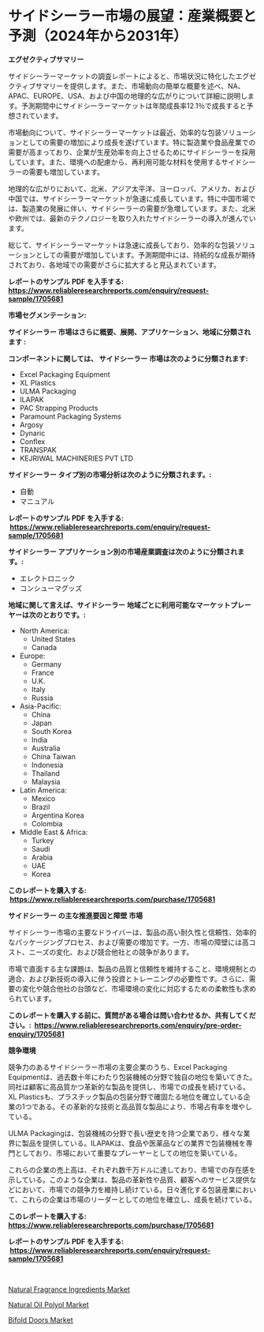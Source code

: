 <p><h1>サイドシーラー市場の展望：産業概要と予測（2024年から2031年）</h1></p><p><strong>エグゼクティブサマリー</strong></p>
<p><p>サイドシーラーマーケットの調査レポートによると、市場状況に特化したエグゼクティブサマリーを提供します。また、市場動向の簡単な概要を述べ、NA、APAC、EUROPE、USA、および中国の地理的な広がりについて詳細に説明します。予測期間中にサイドシーラーマーケットは年間成長率12.1％で成長すると予想されています。</p><p>市場動向について、サイドシーラーマーケットは最近、効率的な包装ソリューションとしての需要の増加により成長を遂げています。特に製造業や食品産業での需要が高まっており、企業が生産効率を向上させるためにサイドシーラーを採用しています。また、環境への配慮から、再利用可能な材料を使用するサイドシーラーの需要も増加しています。</p><p>地理的な広がりにおいて、北米、アジア太平洋、ヨーロッパ、アメリカ、および中国では、サイドシーラーマーケットが急速に成長しています。特に中国市場では、製造業の発展に伴い、サイドシーラーの需要が急増しています。また、北米や欧州では、最新のテクノロジーを取り入れたサイドシーラーの導入が進んでいます。</p><p>総じて、サイドシーラーマーケットは急速に成長しており、効率的な包装ソリューションとしての需要が増加しています。予測期間中には、持続的な成長が期待されており、各地域での需要がさらに拡大すると見込まれています。</p></p>
<p><strong>レポートのサンプル PDF を入手する: <a href="https://www.reliableresearchreports.com/enquiry/request-sample/1705681">https://www.reliableresearchreports.com/enquiry/request-sample/1705681</a></strong></p>
<p><strong>市場セグメンテーション:</strong></p>
<p><strong> サイドシーラー 市場はさらに概要、展開、アプリケーション、地域に分類されます :</strong></p>
<p><strong>コンポーネントに関しては、 サイドシーラー 市場は次のように分類されます: &nbsp;</strong></p>
<p><ul><li>Excel Packaging Equipment</li><li>XL Plastics</li><li>ULMA Packaging</li><li>ILAPAK</li><li>PAC Strapping Products</li><li>Paramount Packaging Systems</li><li>Argosy</li><li>Dynaric</li><li>Conflex</li><li>TRANSPAK</li><li>KEJRIWAL MACHINERIES PVT LTD</li></ul></p>
<p><strong> サイドシーラー タイプ別の市場分析は次のように分類されます。:</strong></p>
<p><ul><li>自動</li><li>マニュアル</li></ul></p>
<p><strong>レポートのサンプル PDF を入手する: &nbsp;<a href="https://www.reliableresearchreports.com/enquiry/request-sample/1705681">https://www.reliableresearchreports.com/enquiry/request-sample/1705681</a></strong></p>
<p><strong> サイドシーラー アプリケーション別の市場産業調査は次のように分類されます。:</strong></p>
<p><ul><li>エレクトロニック</li><li>コンシューマグッズ</li></ul></p>
<p><strong>地域に関して言えば、サイドシーラー 地域ごとに利用可能なマーケットプレーヤーは次のとおりです。:</strong></p>
<p><ul>
    <li>
        North America:
        <ul>
            <li>United States</li>
            <li>Canada</li>
        </ul>
    </li>
    <li>
        Europe:
        <ul>
            <li>Germany</li>
            <li>France</li>
            <li>U.K.</li>
            <li>Italy</li>
            <li>Russia</li>
        </ul>
    </li>
    <li>
        Asia-Pacific:
        <ul>
            <li>China</li>
            <li>Japan</li>
            <li>South Korea</li>
            <li>India</li>
            <li>Australia</li>
            <li>China Taiwan</li>
            <li>Indonesia</li>
            <li>Thailand</li>
            <li>Malaysia</li>
        </ul>
    </li>
    <li>
        Latin America:
        <ul>
            <li>Mexico</li>
            <li>Brazil</li>
            <li>Argentina Korea</li>
            <li>Colombia</li>
        </ul>
    </li>
    <li>
        Middle East & Africa:
        <ul>
            <li>Turkey</li>
            <li>Saudi</li>
            <li>Arabia</li>
            <li>UAE</li>
            <li>Korea</li>
        </ul>
    </li>
    </ul></p>
<p><strong>このレポートを購入する: &nbsp;<a href="https://www.reliableresearchreports.com/purchase/1705681">https://www.reliableresearchreports.com/purchase/1705681</a></strong></p>
<p><strong>サイドシーラー の主な推進要因と障壁 市場</strong></p>
<p><p>サイドシーラー市場の主要なドライバーは、製品の高い耐久性と信頼性、効率的なパッケージングプロセス、および需要の増加です。一方、市場の障壁には高コスト、ニーズの変化、および競合他社との競争があります。</p><p>市場で直面する主な課題は、製品の品質と信頼性を維持すること、環境規制との適合、および新技術の導入に伴う投資とトレーニングの必要性です。さらに、需要の変化や競合他社の台頭など、市場環境の変化に対応するための柔軟性も求められています。</p></p>
<p><strong>このレポートを購入する前に、質問がある場合は問い合わせるか、共有してください。:&nbsp; <a href="https://www.reliableresearchreports.com/enquiry/pre-order-enquiry/1705681">https://www.reliableresearchreports.com/enquiry/pre-order-enquiry/1705681</a></strong></p>
<p><strong>競争環境</strong></p>
<p><p>競争力のあるサイドシーラー市場の主要企業のうち、Excel Packaging Equipmentは、過去数十年にわたり包装機械の分野で独自の地位を築いてきた。同社は顧客に高品質かつ革新的な製品を提供し、市場での成長を続けている。XL Plasticsも、プラスチック製品の包装分野で確固たる地位を確立している企業の1つである。その革新的な技術と高品質な製品により、市場占有率を増やしている。</p><p>ULMA Packagingは、包装機械の分野で長い歴史を持つ企業であり、様々な業界に製品を提供している。ILAPAKは、食品や医薬品などの業界で包装機械を専門としており、市場において重要なプレーヤーとしての地位を築いている。</p><p>これらの企業の売上高は、それぞれ数千万ドルに達しており、市場での存在感を示している。このような企業は、製品の革新性や品質、顧客へのサービス提供などにおいて、市場での競争力を維持し続けている。日々進化する包装産業において、これらの企業は市場のリーダーとしての地位を確立し、成長を続けている。</p></p>
<p><strong>このレポートを購入する: &nbsp; <a href="https://www.reliableresearchreports.com/purchase/1705681">https://www.reliableresearchreports.com/purchase/1705681</a></strong></p>
<p><strong>レポートのサンプル PDF を入手する: &nbsp;<a href="https://www.reliableresearchreports.com/enquiry/request-sample/1705681">https://www.reliableresearchreports.com/enquiry/request-sample/1705681</a></strong><strong></strong></p>
<p>&nbsp;</p>
<p><p><a href="https://github.com/markusgodoy/Market-Research-Report-List-2/blob/main/natural-fragrance-ingredients-market.md">Natural Fragrance Ingredients Market</a></p><p><a href="https://github.com/arionmp/Market-Research-Report-List-2/blob/main/natural-oil-polyol-market.md">Natural Oil Polyol Market</a></p><p><a href="https://github.com/luckyshygirl/Market-Research-Report-List-3/blob/main/bifold-doors-market.md">Bifold Doors Market</a></p></p>